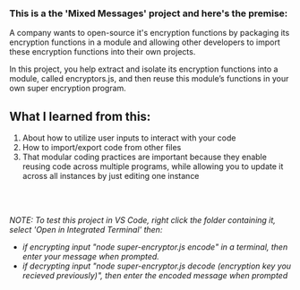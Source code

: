 ### This is a the 'Mixed Messages' project and here's the premise:

A company wants to open-source it's encryption functions by packaging its encryption functions in a module and allowing other developers to import these encryption functions into their own projects.

In this project, you help extract and isolate its encryption functions into a module, called encryptors.js, and then reuse this module’s functions in your own super encryption program.

## What I learned from this:

1. About how to utilize user inputs to interact with your code
2. How to import/export code from other files 
3. That modular coding practices are important because they enable reusing code across multiple programs, while allowing you to update it across all instances by just editing one instance 

<br><br>

*NOTE: To test this project in VS Code, right click the folder containing it, select 'Open in Integrated Terminal' then:*
- *if encrypting input "node super-encryptor.js encode" in a terminal, then enter your message when prompted.*
- *if decrypting input "node super-encryptor.js decode (encryption key you recieved previously)", then enter the encoded message when prompted*